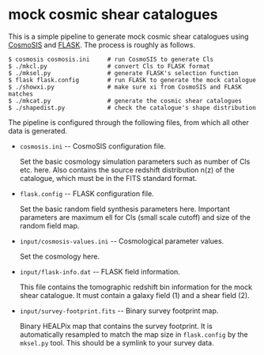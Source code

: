 # mock cosmic shear catalogues

This is a simple pipeline to generate mock cosmic shear catalogues using
[CosmoSIS] and [FLASK]. The process is roughly as follows.

    $ cosmosis cosmosis.ini     # run CosmoSIS to generate Cls
    $ ./mkcl.py                 # convert Cls to FLASK format
    $ ./mksel.py                # generate FLASK's selection function
    $ flask flask.config        # run FLASK to generate the mock catalogue
    $ ./showxi.py               # make sure xi from CosmoSIS and FLASK matches
    $ ./mkcat.py                # generate the cosmic shear catalogues
    $ ./shapedist.py            # check the catalogue's shape distribution

The pipeline is configured through the following files, from which all other
data is generated.

-   `cosmosis.ini` -- CosmoSIS configuration file.

    Set the basic cosmology simulation parameters such as number of Cls etc.
    here. Also contains the source redshift distribution n(z) of the catalogue,
    which must be in the FITS standard format.

-   `flask.config` -- FLASK configuration file.

    Set the basic random field synthesis parameters here. Important parameters
    are maximum ell for Cls (small scale cutoff) and size of the random field
    map.

-   `input/cosmosis-values.ini` -- Cosmological parameter values.

    Set the cosmology here.

-   `input/flask-info.dat` -- FLASK field information.

    This file contains the tomographic redshift bin information for the mock
    shear catalogue. It must contain a galaxy field (1) and a shear field (2).

-   `input/survey-footprint.fits` -- Binary survey footprint map.

    Binary HEALPix map that contains the survey footprint. It is automatically
    resampled to match the map size in `flask.config` by the `mksel.py` tool.
    This should be a symlink to your survey data.

[CosmoSIS]: https://bitbucket.org/joezuntz/cosmosis/
[FLASK]: http://www.astro.iag.usp.br/~flask/

